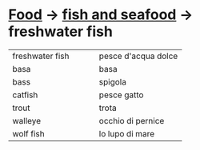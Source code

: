 # [Food](food.html) -> [fish and seafood](food-di-mare.html) -> freshwater fish 

<table>
<tr>
<td width="50%">freshwater fish</td>
<td>pesce d'acqua dolce</td>
</tr>
<tr>
<td width="50%">basa</td>
<td>basa</td>
</tr>
<tr>
<td width="50%">bass</td>
<td>spigola</td>
</tr>
<tr>
<td width="50%">catfish</td>
<td>pesce gatto</td>
</tr>
<tr>
<td width="50%">trout</td>
<td>trota</td>
</tr>
<tr>
<td width="50%">walleye</td>
<td>occhio di pernice</td>
</tr>
<tr>
<td width="50%">wolf fish</td>
<td>lo lupo di mare</td>
</tr>
</table>
